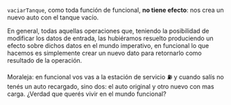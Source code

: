 `vaciarTanque`, como toda función de funcional, **no tiene efecto**: nos crea un nuevo auto con el tanque vacío. 

En general, todas aquellas operaciones que, teniendo la posibilidad de modificar los datos de entrada, las hubiéramos resuelto produciendo un efecto sobre dichos datos en el mundo imperativo, en funcional lo que hacemos es simplemente crear un nuevo dato para retornarlo como resultado de la operación.

Moraleja: en funcional vos vas a la estación de servicio :fuelpump: y cuando salís no tenés un auto recargado, sino dos: el auto original y otro nuevo con mas carga. ¿Verdad que querés vivir en el mundo funcional?
